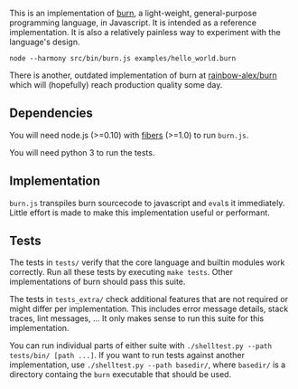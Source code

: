 This is an implementation of [burn](http://www.github.com/rainbow-alex/burn), a light-weight, general-purpose programming language, in Javascript.
It is intended as a reference implementation. It is also a relatively painless way to experiment with the language's design.

```
node --harmony src/bin/burn.js examples/hello_world.burn
```

There is another, outdated implementation of burn at [rainbow-alex/burn](http://www.github.com/rainbow-alex/burn)
which will (hopefully) reach production quality some day.

## Dependencies ##

You will need node.js (>=0.10) with [fibers](https://github.com/laverdet/node-fibers/) (>=1.0) to run `burn.js`.

You will need python 3 to run the tests.

## Implementation ##

`burn.js` transpiles burn sourcecode to javascript and `eval`s it immediately.
Little effort is made to make this implementation useful or performant.

## Tests ##

The tests in `tests/` verify that the core language and builtin modules work correctly.
Run all these tests by executing `make tests`.
Other implementations of burn should pass this suite.

The tests in `tests_extra/` check additional features that are not required or might differ per implementation.
This includes error message details, stack traces, lint messages, ...
It only makes sense to run this suite for this implementation.

You can run individual parts of either suite with `./shelltest.py --path tests/bin/ [path ...]`.
If you want to run tests against another implementation, use `./shelltest.py --path basedir/`,
where `basedir/` is a directory containg the `burn` executable that should be used.
